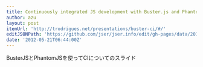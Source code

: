 ```yaml
---
title: Continuously integrated JS development with Buster.js and Phantom.js
author: azu
layout: post
itemUrl: 'http://trodrigues.net/presentations/buster-ci/#/'
editJSONPath: 'https://github.com/jser/jser.info/edit/gh-pages/data/2012/05/index.json'
date: '2012-05-21T06:44:00Z'
---
```

BusterJSとPhantomJSを使ってCIについてのスライド
